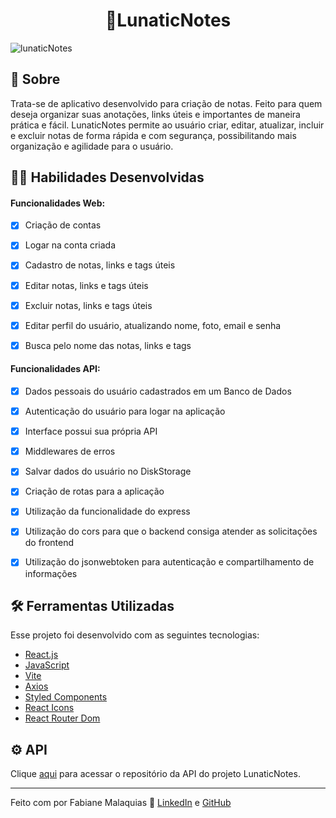 <h1 align="center">📝LunaticNotes </h1>

![lunaticNotes](https://user-images.githubusercontent.com/98343640/234660364-e2a794f4-5832-492f-9cb3-5ae1e2704d1d.png)


## :page_with_curl: Sobre

Trata-se de aplicativo desenvolvido para criação de notas. Feito para quem deseja organizar suas anotações, links úteis e importantes de maneira prática e fácil.
LunaticNotes permite ao usuário criar, editar, atualizar, incluir e excluir notas de forma rápida e com segurança, possibilitando mais organização e agilidade para o usuário.


## :man_technologist: Habilidades Desenvolvidas

#### Funcionalidades Web:

- [x] Criação de contas
- [x] Logar na conta criada
- [x] Cadastro de notas, links e tags úteis
- [x] Editar notas, links e tags úteis
- [x] Excluir notas, links e tags úteis
- [x] Editar perfil do usuário, atualizando nome, foto, email e senha
- [x] Busca pelo nome das notas, links e tags


#### Funcionalidades API:

- [x] Dados pessoais do usuário cadastrados em um Banco de Dados
- [x] Autenticação do usuário para logar na aplicação
- [x] Interface possui sua própria API
- [x] Middlewares de erros
- [x] Salvar dados do usuário no DiskStorage
- [x] Criação de rotas para a aplicação
- [x] Utilização da funcionalidade do express 
- [x] Utilização do cors para que o backend consiga atender as solicitações do frontend
- [x] Utilização do jsonwebtoken para autenticação e compartilhamento de informações


## :hammer_and_wrench: Ferramentas Utilizadas

Esse projeto foi desenvolvido com as seguintes tecnologias:

- [React.js](https://react.dev/)
- [JavaScript](https://www.javascript.com/)
- [Vite](https://vitejs.dev/)
- [Axios](https://axios-http.com/)
- [Styled Components](https://styled-components.com/)
- [React Icons](https://react-icons.github.io/react-icons/)
- [React Router Dom](https://reactrouter.com/en/main)


## ⚙ API

<p>
  Clique <a href="https://github.com/famalaquias/api-lunaticnotes">aqui</a> para acessar o repositório da API do projeto LunaticNotes. 
</p>


---

Feito com por Fabiane Malaquias :wave: [LinkedIn](https://www.linkedin.com/in/fabianemalaquias/) e [GitHub](https://github.com/famalaquias)


